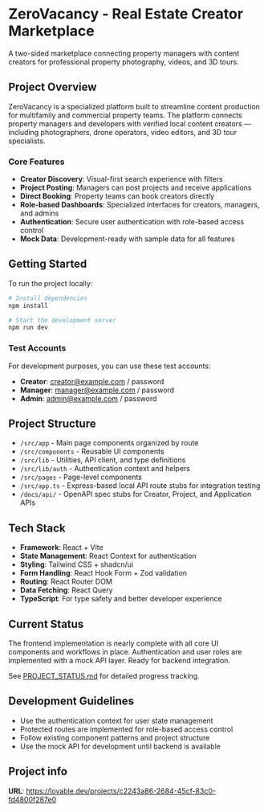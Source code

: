 # ZeroVacancy - Real Estate Creator Marketplace

A two-sided marketplace connecting property managers with content creators for professional property photography, videos, and 3D tours.

## Project Overview

ZeroVacancy is a specialized platform built to streamline content production for multifamily and commercial property teams. The platform connects property managers and developers with verified local content creators — including photographers, drone operators, video editors, and 3D tour specialists.

### Core Features

- **Creator Discovery**: Visual-first search experience with filters
- **Project Posting**: Managers can post projects and receive applications
- **Direct Booking**: Property teams can book creators directly
- **Role-based Dashboards**: Specialized interfaces for creators, managers, and admins
- **Authentication**: Secure user authentication with role-based access control
- **Mock Data**: Development-ready with sample data for all features

## Getting Started

To run the project locally:

```bash
# Install dependencies
npm install

# Start the development server
npm run dev
```

### Test Accounts

For development purposes, you can use these test accounts:

- **Creator**: creator@example.com / password
- **Manager**: manager@example.com / password
- **Admin**: admin@example.com / password

## Project Structure

- `/src/app` - Main page components organized by route
- `/src/components` - Reusable UI components
- `/src/lib` - Utilities, API client, and type definitions
- `/src/lib/auth` - Authentication context and helpers
 - `/src/pages` - Page-level components
 - `/src/app.ts` - Express-based local API route stubs for integration testing
 - `/docs/api/` - OpenAPI spec stubs for Creator, Project, and Application APIs

## Tech Stack

- **Framework**: React + Vite
- **State Management**: React Context for authentication
- **Styling**: Tailwind CSS + shadcn/ui
- **Form Handling**: React Hook Form + Zod validation
- **Routing**: React Router DOM
- **Data Fetching**: React Query
- **TypeScript**: For type safety and better developer experience

## Current Status

The frontend implementation is nearly complete with all core UI components and workflows in place. Authentication and user roles are implemented with a mock API layer. Ready for backend integration.

See [PROJECT_STATUS.md](./PROJECT_STATUS.md) for detailed progress tracking.

## Development Guidelines

- Use the authentication context for user state management
- Protected routes are implemented for role-based access control
- Follow existing component patterns and project structure
- Use the mock API for development until backend is available

## Project info

**URL**: https://lovable.dev/projects/c2243a86-2684-45cf-83c0-fd4800f287e0